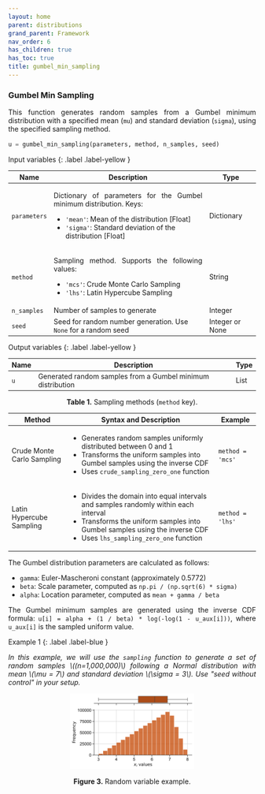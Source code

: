 ```yaml
---
layout: home
parent: distributions
grand_parent: Framework
nav_order: 6
has_children: true
has_toc: true
title: gumbel_min_sampling
---
```


<!--Don't delete ths script-->
<script src = "https://polyfill.io/v3/polyfill.min.js?features=es6"></script>
<script id = "MathJax-script" async src="https://cdn.jsdelivr.net/npm/mathjax@3/es5/tex-mml-chtml.js"></script>
<!--Don't delete ths script-->

<h3>Gumbel Min Sampling</h3>
<p align="justify">
    This function generates random samples from a Gumbel minimum distribution with a specified mean (<code>mu</code>) and standard deviation (<code>sigma</code>), using the specified sampling method.
</p>

```python
u = gumbel_min_sampling(parameters, method, n_samples, seed)
```

Input variables
{: .label .label-yellow }

<table style="width:100%">
    <thead>
      <tr>
        <th>Name</th>
        <th>Description</th>
        <th>Type</th>
      </tr>
    </thead>
    <tr>
        <td><code>parameters</code></td>
        <td>
            <p align="justify">
            Dictionary of parameters for the Gumbel minimum distribution. Keys:
            <ul>
                <li><code>'mean'</code>: Mean of the distribution [Float]</li>
                <li><code>'sigma'</code>: Standard deviation of the distribution [Float]</li>
            </ul>
            </p>
        </td>
        <td>Dictionary</td>
    </tr>
    <tr>
        <td><code>method</code></td>
        <td>
            <p align="justify">Sampling method. Supports the following values:
            <ul>
                <li><code>'mcs'</code>: Crude Monte Carlo Sampling</li>
                <li><code>'lhs'</code>: Latin Hypercube Sampling</li>
            </ul>
            </p>
        </td>
        <td>String</td>
    </tr>
    <tr>
        <td><code>n_samples</code></td>
        <td>Number of samples to generate</td>
        <td>Integer</td>
    </tr>
    <tr>
        <td><code>seed</code></td>
        <td>Seed for random number generation. Use <code>None</code> for a random seed</td>
        <td>Integer or None</td>
    </tr>
</table>

Output variables
{: .label .label-yellow }

<table style="width:100%">
   <thead>
     <tr>
       <th>Name</th>
       <th>Description</th>
       <th>Type</th>
     </tr>
   </thead>
   <tr>
       <td><code>u</code></td>
       <td>Generated random samples from a Gumbel minimum distribution</td>
       <td>List</td>
   </tr>
</table>

<p align="justify" id="methods"></p>
<center>
    <p align="center"><b>Table 1.</b> Sampling methods (<code>method</code> key).</p>
    <table style="width:100%">
        <thead>
        <tr>
            <th>Method</th>
            <th>Syntax and Description</th>
            <th>Example</th>
        </tr>
        </thead>
        <tr>
            <td>Crude Monte Carlo Sampling</td>
            <td>
                <ul>
                    <li>Generates random samples uniformly distributed between 0 and 1</li>
                    <li>Transforms the uniform samples into Gumbel samples using the inverse CDF</li>
                    <li>Uses <code>crude_sampling_zero_one</code> function</li>
                </ul>
            </td>
            <td><code>method = 'mcs'</code></td>
        </tr>
        <tr>
            <td>Latin Hypercube Sampling</td>
            <td>
                <ul>
                    <li>Divides the domain into equal intervals and samples randomly within each interval</li>
                    <li>Transforms the uniform samples into Gumbel samples using the inverse CDF</li>
                    <li>Uses <code>lhs_sampling_zero_one</code> function</li>
                </ul>
            </td>
            <td><code>method = 'lhs'</code></td>
        </tr>
    </table>
</center>
<p align="justify">
    The Gumbel distribution parameters are calculated as follows:
    <ul>
        <li><code>gamma</code>: Euler-Mascheroni constant (approximately 0.5772)</li>
        <li><code>beta</code>: Scale parameter, computed as <code>np.pi / (np.sqrt(6) * sigma)</code></li>
        <li><code>alpha</code>: Location parameter, computed as <code>mean + gamma / beta</code></li>
    </ul>
</p>
<p align="justify">
    The Gumbel minimum samples are generated using the inverse CDF formula:
    <code>u[i] = alpha + (1 / beta) * log(-log(1 - u_aux[i]))</code>, where <code>u_aux[i]</code> is the sampled uniform value.
</p>

Example 1
{: .label .label-blue }

<p align = "justify">
    <i>In this example, we will use the <code>sampling</code> function to generate a set of random samples \((n=1,000,000)\) following a Normal distribution with mean \(\mu = 7\) and standard deviation \(\sigma = 3\). Use "seed without control" in your setup.</i>
</p>

<center>
    <img src="assets/images/sampling_figure_3.svg" width="50%" height="auto">
    <p align="center"><b>Figure 3.</b> Random variable example.</p>
</center>